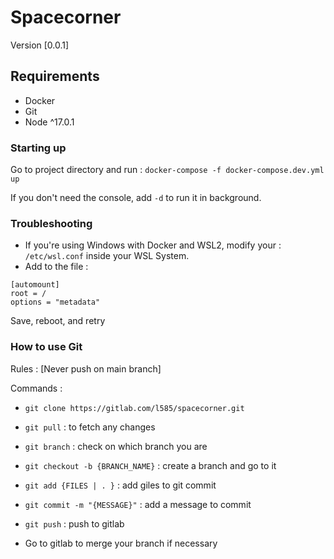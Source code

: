 # Spacecorner


Version [0.0.1]

## Requirements

- Docker
- Git
- Node ^17.0.1

### Starting up

Go to project directory and run :
```docker-compose -f docker-compose.dev.yml up```

If you don't need the console, add ````-d```` to run it in background.

### Troubleshooting

- If you're using Windows with Docker and WSL2, modify your : ````/etc/wsl.conf```` inside your WSL System.
- Add to the file :   
```
[automount]
root = /
options = "metadata"
```

Save, reboot, and retry

### How to use Git


Rules :
[Never push on main branch]

Commands : 
- ````git clone https://gitlab.com/l585/spacecorner.git````

- ```git pull``` : to fetch any changes

- ```git branch``` : check on which branch you are
- ```git checkout -b {BRANCH_NAME}``` : create a branch and go to it
- ````git add {FILES | . }```` : add giles to git commit
- ````git commit -m "{MESSAGE}"```` : add a message to commit
- ```git push``` : push to gitlab

- Go to gitlab to merge your branch if necessary
  
